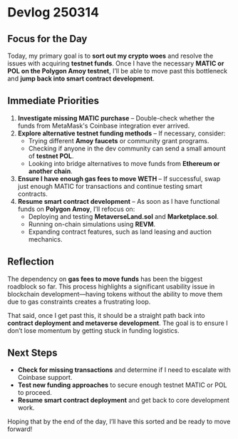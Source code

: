# Devlog 250314

## **Focus for the Day**

Today, my primary goal is to **sort out my crypto woes** and resolve the issues with acquiring **testnet funds**. Once I have the necessary **MATIC or POL on the Polygon Amoy testnet**, I’ll be able to move past this bottleneck and **jump back into smart contract development**.

## **Immediate Priorities**

1. **Investigate missing MATIC purchase** – Double-check whether the funds from MetaMask's Coinbase integration ever arrived.
2. **Explore alternative testnet funding methods** – If necessary, consider:
   - Trying different **Amoy faucets** or community grant programs.
   - Checking if anyone in the dev community can send a small amount of **testnet POL**.
   - Looking into bridge alternatives to move funds from **Ethereum or another chain**.
3. **Ensure I have enough gas fees to move WETH** – If successful, swap just enough MATIC for transactions and continue testing smart contracts.
4. **Resume smart contract development** – As soon as I have functional funds on **Polygon Amoy**, I’ll refocus on:
   - Deploying and testing **MetaverseLand.sol** and **Marketplace.sol**.
   - Running on-chain simulations using **REVM**.
   - Expanding contract features, such as land leasing and auction mechanics.

## **Reflection**

The dependency on **gas fees to move funds** has been the biggest roadblock so far. This process highlights a significant usability issue in blockchain development—having tokens without the ability to move them due to gas constraints creates a frustrating loop.

That said, once I get past this, it should be a straight path back into **contract deployment and metaverse development**. The goal is to ensure I don’t lose momentum by getting stuck in funding logistics.

## **Next Steps**

- **Check for missing transactions** and determine if I need to escalate with Coinbase support.
- **Test new funding approaches** to secure enough testnet MATIC or POL to proceed.
- **Resume smart contract deployment** and get back to core development work.

Hoping that by the end of the day, I’ll have this sorted and be ready to move forward!

